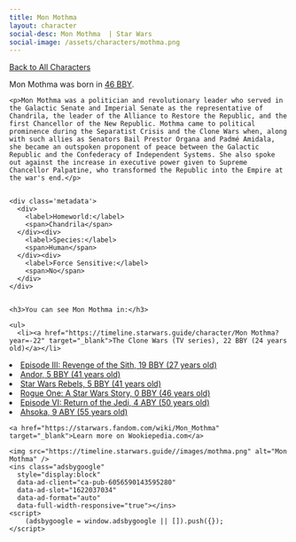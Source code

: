 ```yaml
---
title: Mon Mothma
layout: character
social-desc: Mon Mothma  | Star Wars
social-image: /assets/characters/mothma.png
---
```

<a href="/character" class="smaller">Back to All Characters</a>

<div class="character-profile container">
  <div class="col-10">
    <p>
    Mon Mothma             was born in <a href="https://timeline.starwars.guide/character/Mon Mothma?year=-46" target="_blank">46 BBY</a>.
    </p>

    <p>Mon Mothma was a politician and revolutionary leader who served in the Galactic Senate and Imperial Senate as the representative of Chandrila, the leader of the Alliance to Restore the Republic, and the first Chancellor of the New Republic. Mothma came to political prominence during the Separatist Crisis and the Clone Wars when, along with such allies as Senators Bail Prestor Organa and Padmé Amidala, she became an outspoken proponent of peace between the Galactic Republic and the Confederacy of Independent Systems. She also spoke out against the increase in executive power given to Supreme Chancellor Palpatine, who transformed the Republic into the Empire at the war's end.</p>


    <div class='metadata'>
      <div>
        <label>Homeworld:</label>
        <span>Chandrila</span>
      </div><div>
        <label>Species:</label>
        <span>Human</span>
      </div><div>
        <label>Force Sensitive:</label>
        <span>No</span>
      </div>
    </div>


    <h3>You can see Mon Mothma in:</h3>

    <ul>
      <li><a href="https://timeline.starwars.guide/character/Mon Mothma?year=-22" target="_blank">The Clone Wars (TV series), 22 BBY (24 years old)</a></li>
  <li><a href="https://timeline.starwars.guide/character/Mon Mothma?year=-19" target="_blank">Episode III: Revenge of the Sith, 19 BBY (27 years old)</a></li>
  <li><a href="https://timeline.starwars.guide/character/Mon Mothma?year=-5" target="_blank">Andor, 5 BBY (41 years old)</a></li>
  <li><a href="https://timeline.starwars.guide/character/Mon Mothma?year=-5" target="_blank">Star Wars Rebels, 5 BBY (41 years old)</a></li>
  <li><a href="https://timeline.starwars.guide/character/Mon Mothma?year=0" target="_blank">Rogue One: A Star Wars Story, 0 BBY (46 years old)</a></li>
  <li><a href="https://timeline.starwars.guide/character/Mon Mothma?year=4" target="_blank">Episode VI: Return of the Jedi, 4 ABY (50 years old)</a></li>
  <li><a href="https://timeline.starwars.guide/character/Mon Mothma?year=9" target="_blank">Ahsoka, 9 ABY (55 years old)</a></li>
    </ul>

    <a href="https://starwars.fandom.com/wiki/Mon_Mothma" target="_blank">Learn more on Wookiepedia.com</a>
  </div>
  <div class="character_image col-2">
    
    <img src="https://timeline.starwars.guide//images/mothma.png" alt="Mon Mothma" />
    <ins class="adsbygoogle"
      style="display:block"
      data-ad-client="ca-pub-6056590143595280"
      data-ad-slot="1622037034"
      data-ad-format="auto"
      data-full-width-responsive="true"></ins>
    <script>
        (adsbygoogle = window.adsbygoogle || []).push({});
    </script>
  </div>
</div>
